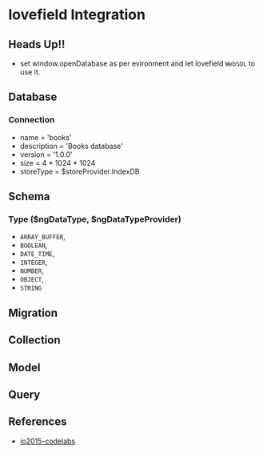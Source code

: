 # lovefield Integration

## Heads Up!!
- set window.openDatabase as per evironment and let lovefield `WebSQL` to use it.

## Database

### Connection
- name = 'books'
- description = 'Books database'
- version = '1.0.0'
- size = 4 * 1024 * 1024
- storeType = $storeProvider.IndexDB 

## Schema

### Type ($ngDataType, $ngDataTypeProvider)
- `ARRAY_BUFFER`,
- `BOOLEAN`,
- `DATE_TIME`,
- `INTEGER`,
- `NUMBER`,
- `OBJECT`,
- `STRING`

## Migration

## Collection

## Model

## Query

## References
- [io2015-codelabs](https://github.com/googlesamples/io2015-codelabs/tree/master/lovefield)